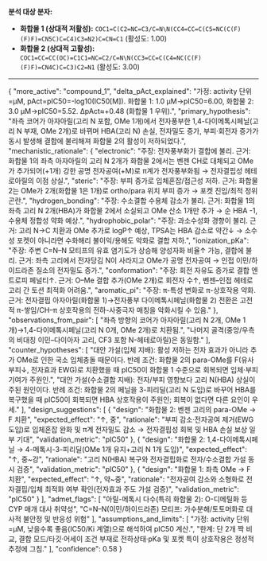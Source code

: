 **분석 대상 분자:**
- **화합물 1 (상대적 저활성):** `COC1=C(C2=NC=C3/C=N\N(CC4=CC=C(C5=NC(C(F)(F)F)=CN5C)C=C4)C3=N2)C=CN=C1` (활성도: 1.00)
- **화합물 2 (상대적 고활성):** `COC1=CC=CC(OC)=C1C1=NC=C2/C=N\N(CC3=CC=C(C4=NC(C(F)(F)F)=CN4C)C=C3)C2=N1` (활성도: 3.00)

---
{
  "more_active": "compound_1",
  "delta_pAct_explained": "가정: activity 단위=µM, pAct=pIC50=-log10(IC50[M]). 화합물 1: 1.0 µM→pIC50=6.00, 화합물 2: 3.0 µM→pIC50=5.52. ΔpAct≈+0.48 (화합물 1 우위).",
  "primary_hypothesis": "좌측 코어가 아자아릴(고리 N 포함, OMe 1개)에서 전자풍부한 1,4-다이메톡시페닐(고리 N 부재, OMe 2개)로 바뀌며 HBA(고리 N) 손실, 전자밀도 증가, 부피·회전자 증가가 동시 발생해 결합에 불리해져 화합물 2의 활성이 저하되었다.",
  "mechanistic_rationale": {
    "electronic": "주장: 전자풍부화가 결합에 불리. 근거: 화합물 1의 좌측 아자아릴의 고리 N 2개가 화합물 2에서는 벤젠 CH로 대체되고 OMe가 추가되어(+1개) 강한 공명 전자공여(+M)로 π계가 전자풍부화됨 → 전자결핍성 헤테로아릴의 이점 상실.",
    "steric": "주장: 부피 증가로 입체혼잡/접근성 저하. 근거: 화합물 2는 OMe가 2개(화합물 1은 1개)로 ortho/para 위치 부피 증가 → 포켓 진입/최적 정위 곤란.",
    "hydrogen_bonding": "주장: 수소결합 수용체 감소가 불리. 근거: 화합물 1의 좌측 고리 N 2개(HBA)가 화합물 2에서 소실되고 OMe 산소 1개만 추가 → 순 HBA -1, 수용체 정합성 약화 예상.",
    "hydrophobic_polar": "주장: 과소수성화 경향이 불리. 근거: 고리 N→C 치환과 OMe 추가로 logP↑ 예상, TPSA는 HBA 감소로 약간↓ → 소수성 포켓이 아니라면 수화해리 불이익/용해도 악화로 결합 저하.",
    "ionization_pKa": "주장: 주변 C=N–N 모티프의 유효 염기도가 상승해 양성자화 비율↑ 가능, 결합에 불리. 근거: 좌측 고리에서 전자당김 N이 사라지고 OMe가 공명 전자공여 → 인접 이민/하이드라존 질소의 전자밀도 증가.",
    "conformation": "주장: 회전 자유도 증가로 결합 엔트로피 페널티↑. 근거: O–Me 결합 추가(OMe 2개)로 회전자 수↑, 벤젠–인접 헤테로고리 간 토션 최적화 어려움.",
    "aromatic_pi": "주장: π-특성 변화로 π-상호작용 약화. 근거: 전자결핍 아자아릴(화합물 1)→전자풍부 다이메톡시페닐(화합물 2) 전환은 고전적 π-쌓임/CH–π 상호작용의 전하-사중극자 매칭을 악화시킬 수 있음."
  },
  "observations_from_pair": [
    "좌측 방향의 코어가 아자아릴(고리 N 2개, OMe 1개)→1,4-다이메톡시페닐(고리 N 0개, OMe 2개)로 치환됨.",
    "나머지 골격(중앙/우측의 비대칭 이민–다이아자 고리, CF3 포함 N-헤테로아릴)은 동일함."
  ],
  "counter_hypotheses": [
    "대안 가설(입체 지배): 활성 저하는 전자 효과가 아니라 추가 OMe로 인한 국소 입체충돌 때문이다. 반례 조건: 화합물 2의 para-OMe를 F(유사 부피↓, 전자효과 EWG)로 치환했을 때 pIC50이 화합물 1 수준으로 회복되면 입체·부피 기여가 주원인.",
    "대안 가설(수소결합 지배): 전자/부피 영향보다 고리 N(HBA) 상실이 주된 원인이다. 반례 조건: 화합물 2의 페닐을 3-피리딜(고리 N 도입)로 바꾸어 HBA를 복구했을 때 pIC50이 회복되면 HBA 상호작용이 주원인; 회복이 없다면 다른 요인이 우세."
  ],
  "design_suggestions": [
    {
      "design": "화합물 2: 벤젠 고리의 para-OMe → F 치환",
      "expected_effect": "↑, 중",
      "rationale": "부피 감소·전자공여 제거(EWG 도입)로 입체혼잡 완화 및 π계 전자밀도 감소 → 전자결핍성 회복 및 HBA 손실 보상 일부 기대",
      "validation_metric": "pIC50"
    },
    {
      "design": "화합물 2: 1,4-다이메톡시페닐 → 4-메톡시-3-피리딜(OMe 1개 유지+고리 N 1개 도입)",
      "expected_effect": "↑, 중~강",
      "rationale": "고리 N(HBA) 복구와 전자결핍화로 전자/수소결합 가설 동시 검증",
      "validation_metric": "pIC50"
    },
    {
      "design": "화합물 1: 좌측 OMe → F 치환",
      "expected_effect": "↑, 약~중",
      "rationale": "전자공여 감소와 소형화로 전자결핍/입체 최적화 여부 확인(전자효과 주도 가설 검증)",
      "validation_metric": "pIC50"
    }
  ],
  "admet_flags": [
    "아릴-메톡시 다수(특히 화합물 2): O-디메틸화 등 CYP 매개 대사 취약성",
    "C=N–N(이민/하이드라존) 모티프: 가수분해/토토머화로 대사적 불안정 및 반응성 위험"
  ],
  "assumptions_and_limits": [
    "가정: activity 단위=µM, 낮을수록 좋음(IC50/Ki 계열)으로 해석하여 pIC50 계산.",
    "한계: 단 2개 짝 비교, 결합 모드/타깃·어세이 조건 부재로 전하상태·pKa 및 포켓 특이 상호작용은 정성적 추정에 그침."
  ],
  "confidence": 0.58
}